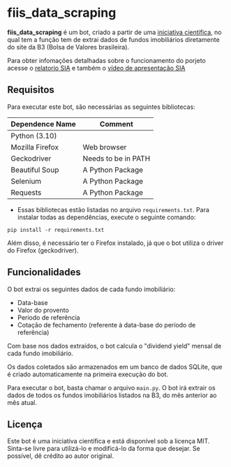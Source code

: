 # fiis_data_scraping

**fiis_data_scraping** é um bot, criado a partir de uma [iniciativa científica](https://pt.wikipedia.org/wiki/Inicia%C3%A7%C3%A3o_cient%C3%ADfica_j%C3%BAnior), no qual tem a função tem de extrai dados de fundos imobiliários diretamente do site da B3 (Bolsa de Valores brasileira). 

Para obter infomações detalhadas sobre o funcionamento do porjeto acesse o [relatorio SIA](https://drive.google.com/file/d/1E3ZHYCcMQVnaateiQIzKCpCTFeISTFPk/view) e também o [vídeo de apresentação SIA](https://youtu.be/pbnMwXUm_eo) 

## Requisitos

Para executar este bot, são necessárias as seguintes bibliotecas:

| **Dependence Name** | **Comment**         |
|---------------------| ------------------- |
| Python (3.10)       |                     |
| Mozilla Firefox     | Web browser         |
| Geckodriver         | Needs to be in PATH |
| Beautiful Soup      | A Python Package    |
| Selenium            | A Python Package    |
| Requests            | A Python Package    |


- Essas bibliotecas estão listadas no arquivo `requirements.txt`. Para instalar todas as dependências, execute o seguinte comando:

````
pip install -r requirements.txt
````

Além disso, é necessário ter o Firefox instalado, já que o bot utiliza o driver do Firefox (geckodriver).

## Funcionalidades

O bot extrai os seguintes dados de cada fundo imobiliário:

- Data-base
- Valor do provento
- Período de referência
- Cotação de fechamento (referente à data-base do período de referência)

Com base nos dados extraídos, o bot calcula o "dividend yield" mensal de cada fundo imobiliário.

Os dados coletados são armazenados em um banco de dados SQLite, que é criado automaticamente na primeira execução do bot.

Para executar o bot, basta chamar o arquivo `main.py`. O bot irá extrair os dados de todos os fundos imobiliários listados na B3, do mês anterior ao mês atual.

## Licença

Este bot é uma iniciativa científica e está disponível sob a licença MIT. Sinta-se livre para utilizá-lo e modificá-lo da forma que desejar. Se possível, dê crédito ao autor original.